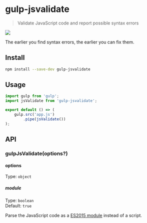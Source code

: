 # gulp-jsvalidate

> Validate JavaScript code and report possible syntax errors

![](screenshot.png)

The earlier you find syntax errors, the earlier you can fix them.

## Install

```sh
npm install --save-dev gulp-jsvalidate
```

## Usage

```js
import gulp from 'gulp';
import jsValidate from 'gulp-jsvalidate';

export default () => (
	gulp.src('app.js')
		.pipe(jsValidate())
);
```

## API

### gulpJsValidate(options?)

#### options

Type: `object`

##### module

Type: `boolean`\
Default: `true`

Parse the JavaScript code as a [ES2015 module](https://exploringjs.com/impatient-js/ch_modules.html) instead of a script.
